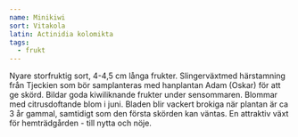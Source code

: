 ```yaml
---
name: Minikiwi
sort: Vitakola
latin: Actinidia kolomikta
tags:
  - frukt
---
```


Nyare storfruktig sort, 4-4,5 cm långa frukter. Slingerväxtmed härstamning från Tjeckien som bör samplanteras med hanplantan Adam (Oskar) för att ge skörd. Bildar goda kiwiliknande frukter under sensommaren. Blommar med citrusdoftande blom i juni. Bladen blir vackert brokiga när plantan är ca 3 år gammal, samtidigt som den första skörden kan väntas. En attraktiv växt för hemträdgården - till nytta och nöje.
